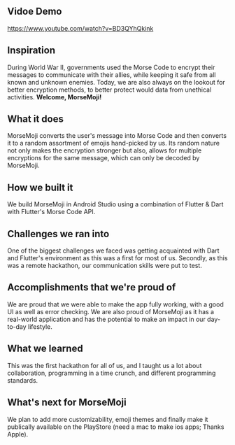 ## Vidoe Demo
https://www.youtube.com/watch?v=BD3QYhQkink

## Inspiration
During World War II, governments used the Morse Code to encrypt their messages to communicate with their allies, while keeping it safe from all known and unknown enemies. Today, we are also always on the lookout for better encryption methods, to better protect would data from unethical activities. **Welcome, MorseMoji!**

## What it does
MorseMoji converts the user's message into Morse Code and then converts it to a random assortment of emojis hand-picked by us. Its random nature not only makes the encryption stronger but also, allows for multiple encryptions for the same message, which can only be decoded by MorseMoji.

## How we built it
We build MorseMoji in Android Studio using a combination of Flutter & Dart with Flutter's Morse Code API.

## Challenges we ran into
One of the biggest challenges we faced was getting acquainted with Dart and Flutter's environment as this was a first for most of us. Secondly, as this was a remote hackathon, our communication skills were put to test.

## Accomplishments that we're proud of
We are proud that we were able to make the app fully working, with a good UI as well as error checking.  We are also proud of MorseMoji as it has a real-world application and has the potential to make an impact in our day-to-day lifestyle.

## What we learned
This was the first hackathon for all of us, and I taught us a lot about collaboration, programming in a time crunch, and different programming standards.

## What's next for MorseMoji
We plan to add more customizability, emoji themes and finally make it publically available on the PlayStore (need a mac to make ios apps; Thanks Apple).
